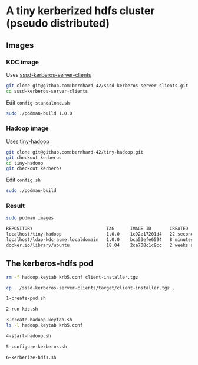 # A tiny kerberized hdfs cluster (pseudo distributed)

## Images

### KDC image

Uses [sssd-kerberos-server-clients](https://github.com/bernhard-42/sssd-kerberos-server-clients)

```bash
git clone git@github.com:bernhard-42/sssd-kerberos-server-clients.git
cd sssd-kerberos-server-clients
```

Edit `config-standalone.sh`

```bash
sudo ./podman-build 1.0.0
```

### Hadoop image

Uses [tiny-hadoop](https://github.com/bernhard-42/tiny-hadoop)

```bash
git clone git@github.com:bernhard-42/tiny-hadoop.git
git checkout kerberos
cd tiny-hadoop
git checkout kerberos
```

Edit `config.sh`

```bash
sudo ./podman-build
```

### Result

```bash
sudo podman images

REPOSITORY                            TAG      IMAGE ID       CREATED          SIZE
localhost/tiny-hadoop                 1.0.0    1c92e17201d4   22 seconds ago   1.49 GB
localhost/ldap-kdc-acme.localdomain   1.0.0    bca53efe6594   8 minutes ago    248 MB
docker.io/library/ubuntu              18.04    2ca708c1c9cc   2 weeks ago      66.6 MB
```

## The kerberos-hdfs pod

```bash
rm -f hadoop.keytab krb5.conf client-installer.tgz
```

```bash
cp ../sssd-kerberos-server-clients/target/client-installer.tgz .
```

```bash
1-create-pod.sh
```

```bash
2-run-kdc.sh
```

```bash
3-create-hadoop-keytab.sh
ls -l hadoop.keytab krb5.conf
```

```bash
4-start-hadoop.sh
```

```bash
5-configure-kerberos.sh
```

```bash
6-kerberize-hdfs.sh
```